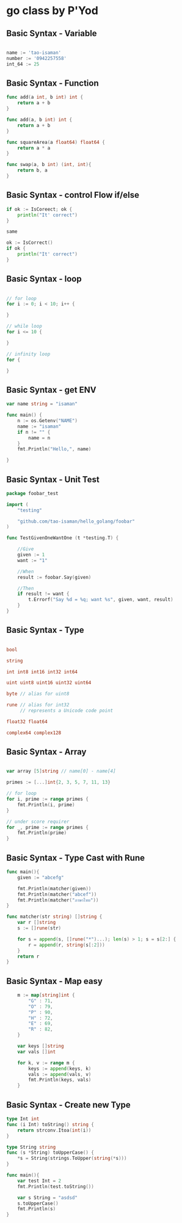 # go class by P'Yod

## Basic Syntax - Variable

```go

name := 'tao-isaman'
number := '0942257558'
int_64 := 25

```

## Basic Syntax - Function
```go
func add(a int, b int) int {
    return a + b
}

func add(a, b int) int {
    return a + b
}

func squareArea(a float64) float64 {
    return a * a
}

func swap(a, b int) (int, int){
	return b, a
}
```

## Basic Syntax - control Flow if/else
```go
if ok := IsCoreect; ok {
    println("It' correct")
}

same

ok := IsCorrect()
if ok {
    println("It' correct")
}

```

## Basic Syntax - loop 
```go 

// for loop
for i := 0; i < 10; i++ {

}

// while loop
for i <= 10 {

}

// infinity loop
for {

}

```
## Basic Syntax - get ENV
```go 
var name string = "isaman"

func main() {
	n := os.Getenv("NAME")
	name := "isaman"
	if n != "" {
		name = n
	}
	fmt.Println("Hello,", name)

}
```

## Basic Syntax - Unit Test 
```go
package foobar_test

import (
	"testing"

	"github.com/tao-isaman/hello_golang/foobar"
)

func TestGivenOneWantOne (t *testing.T) {

	//Give
	given := 1
	want := "1"

	//When
	result := foobar.Say(given)

	//Then
	if result != want {
		t.Errorf("Say %d = %q; want %s", given, want, result)
	}
}
```

## Basic Syntax - Type
```go 

bool

string

int int8 int16 int32 int64 

uint uint8 uint16 uint32 uint64

byte // alias for uint8

rune // alias for int32
     // represents a Unicode code point

float32 float64

complex64 complex128

```

## Basic Syntax - Array
```go 

var array [5]string // name[0] - name[4]

primes := [...]int{2, 3, 5, 7, 11, 13}

// for loop
for i, prime := range primes {
    fmt.Println(i, prime)
}

// under score requirer
for _, prime := range primes {
    fmt.Println(prime)
}

```

## Basic Syntax - Type Cast with Rune 
```go
func main(){
	given := "abcefg"

	fmt.Println(matcher(given))
	fmt.Println(matcher("abcef"))
	fmt.Println(matcher("ภาษาไทย"))
}

func matcher(str string) []string {
	var r []string
	s := []rune(str)

	for s = append(s, []rune("*")...); len(s) > 1; s = s[2:] {
		r = append(r, string(s[:2]))
	}
	return r
}
```
## Basic Syntax - Map easy 
```go
	m := map[string]int {
		"G" : 71,
		"O" : 79,
		"P" : 90,
		"H" : 72,
		"E" : 69,
		"R" : 82,
	}

	var keys []string
	var vals []int

	for k, v := range m {
		keys := append(keys, k)
		vals := append(vals, v)
		fmt.Println(keys, vals)
	}
```

## Basic Syntax - Create new Type
```go
type Int int 
func (i Int) toString() string {
	return strconv.Itoa(int(i))
}

type String string
func (s *String) toUpperCase() {
	*s = String(strings.ToUpper(string(*s)))
}

func main(){
	var test Int = 2
	fmt.Println(test.toString())

	var s String = "asdsd"
	s.toUpperCase()
	fmt.Println(s)
}
```



